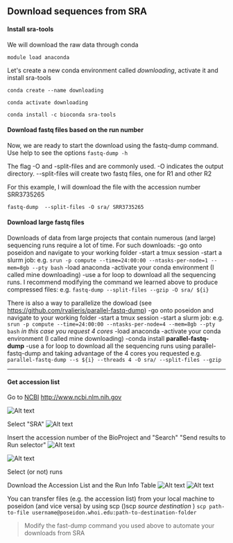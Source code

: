 ## Download sequences from SRA

#### Install sra-tools
We will download the raw data through conda

```module load anaconda```

Let's create a new conda environment called *downloading*, activate it and install sra-tools

```conda create --name downloading```

```conda activate downloading```

```conda install -c bioconda sra-tools```

#### Download fastq files based on the run number 
Now, we are ready to start the download using the fastq-dump command.
Use help to see the options
```fastq-dump -h```

The flag -O and -split-files and are commonly used. -O indicates the output directory.  --split-files will create two fastq files, one for R1 and other R2

For this example, I will download the file with the accession number SRR3735265

```fastq-dump  --split-files -O sra/ SRR3735265```

#### Download large fastq files
Downloads of data from large projects that contain numerous (and large) sequencing runs require a lot of time. For such downloads:
-go onto poseidon and navigate to your working folder
-start a tmux session
-start a slurm job: e.g. ```srun -p compute --time=24:00:00 --ntasks-per-node=1 --mem=8gb --pty bash```
-load anaconda
-activate your conda environment (I called mine downloading)
-use a for loop to download all the sequencing runs. I recommend modifying the command we learned above to produce compressed files: e.g. ```fastq-dump --split-files --gzip -O sra/ ${i}```

There is also a way to parallelize the dowload (see https://github.com/rvalieris/parallel-fastq-dump)
-go onto poseidon and navigate to your working folder
-start a tmux session
-start a slurm job: e.g. ```srun -p compute --time=24:00:00 --ntasks-per-node=4 --mem=8gb --pty bash``` *in this case you request 4 cores*
-load anaconda
-activate your conda environment (I called mine downloading)
-conda install **parallel-fastq-dump**
-use a for loop to download all the sequencing runs using parallel-fastq-dump and taking advantage of the 4 cores you requested e.g. ```parallel-fastq-dump --s ${i} --threads 4 -O sra/ --split-files --gzip```


----------


#### Get accession list
Go to [NCBI](http://www.ncbi.nlm.nih.go/v) http://www.ncbi.nlm.nih.gov

![Alt text](/images/sra1.png)


Select "SRA"
![Alt text](/images/sra2.png)


Insert the accession number of the BioProject and "Search"
"Send results to Run selector"
![Alt text](/images/sra3.png)




![Alt text](/images/sra4.png)


Select (or not) runs

Download the Accession List and the Run Info Table 
![Alt text](/images/accesion.png)
![Alt text](/images/list.png)

You can transfer files (e.g. the accession list) from your local machine to poseidon (and vice versa) by using scp ()scp *source* *destination* )
```scp path-to-file username@poseidon.whoi.edu:path-to-destination-folder```

> Modify the fast-dump command you used above to automate your downloads from SRA

